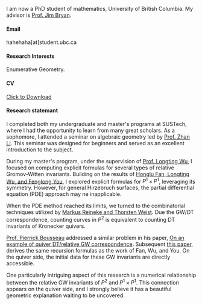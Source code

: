 I am now a PhD student of mathematics, University of British Columbia. My advisor is [Prof. Jim Bryan](https://personal.math.ubc.ca/~jbryan/).
#### Email
hahehaha[at]student.ubc.ca

#### Research Interests
Enumerative Geometry.

#### CV
<a href="static/assets/arasgungore_CV_main.pdf" download>Click to Download</a>

#### Research statemant
I completed both my undergraduate and master's programs at SUSTech, where I had the opportunity to learn from many great scholars. As a sophomore, I attended a seminar on algebraic geometry led by [Prof. Zhan Li](https://sites.google.com/site/mathzhanli/curriculum-vitae). This seminar was designed for beginners and served as an excellent introduction to the subject.

During my master's program, under the supervision of [Prof. Longting Wu](https://longtingwu.github.io/), I focused on computing explicit formulas for several types of relative Gromov-Witten invariants. Building on the results of [Honglu Fan, Longting Wu, and Fenglong You](https://arxiv.org/abs/1907.07133), I explored explicit formulas for $P^1 \times P^1$, leveraging its symmetry. However, for general Hirzebruch surfaces, the partial differential equation (PDE) approach may ne inapplicable.

When the PDE method reached its limits, we turned to the combinatorial techniques utilized by [Markus Reineke and Thorsten Weist](https://arxiv.org/abs/1803.07778). Due the GW/DT correspondence, counting curves in $P^2$ is equivalent to counting DT invariants of Kronecker quivers.

[Prof. Pierrick Bousseau](https://math.franklin.uga.edu/sites/default/files/CVs/CV_3.pdf) addressed a similar problem in his paper, [On an example of quiver DT/relative GW correspondence](https://arxiv.org/abs/1907.07133). Subsequent [this paper](https://arxiv.org/abs/2303.00503), derives the same recursion formulas as the work of Fan, Wu, and You. On the quiver side, the initial data for these GW invariants are directly accessible.

One particularly intriguing aspect of this research is a numerical relationship between the relative GW invariants of $P^2$ and $P^1 \times P^1$. This connection appears on the quiver side, and I strongly believe it has a beautiful geometric explanation waiting to be uncovered.
